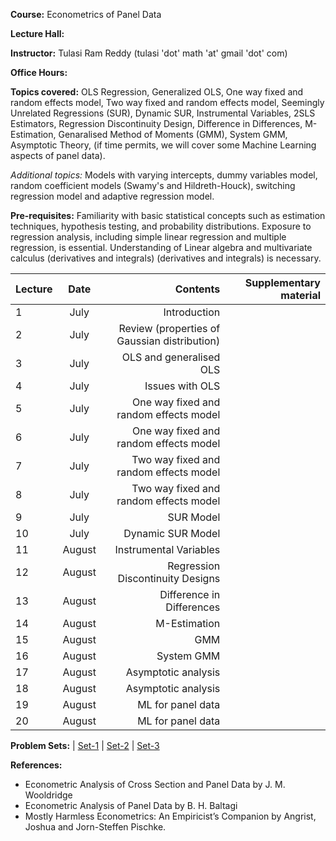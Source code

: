 **Course:** Econometrics of Panel Data

**Lecture Hall:**

**Instructor:** Tulasi Ram Reddy (tulasi 'dot' math 'at' gmail 'dot' com)

**Office Hours:**

**Topics covered:**  OLS Regression, Generalized OLS, One way fixed and random effects model, Two way fixed and random effects model, Seemingly Unrelated Regressions (SUR), Dynamic SUR, Instrumental Variables, 2SLS Estimators, Regression Discontinuity Design, Difference in Differences, M-Estimation, Genaralised Method of Moments (GMM), System GMM, Asymptotic Theory, (if time permits, we will cover some Machine Learning aspects of panel data). 

*Additional topics:* Models with varying intercepts,  dummy variables model,  random  coefficient  models (Swamy's and Hildreth-Houck),  switching  regression model and adaptive regression model. 


**Pre-requisites:** Familiarity with basic statistical concepts such as estimation techniques, hypothesis testing, and probability distributions. 
Exposure to regression analysis, including simple linear regression and multiple regression, is essential.
Understanding of Linear algebra and multivariate calculus (derivatives and integrals) (derivatives and integrals) is necessary. 

| Lecture   | Date   | Contents     | Supplementary material |
| :------------- | :----------: | -----------: | -----------: |
|  1 | July | Introduction | |
|  2 | July | Review (properties of Gaussian distribution) | |
|  3 | July | OLS and generalised OLS | |
|  4 | July | Issues with OLS | |
|  5 | July | One way fixed and random effects model | |
|  6 | July | One way fixed and random effects model | |
|  7 | July | Two way fixed and random effects model | |
|  8 | July | Two way fixed and random effects model | |
|  9 | July | SUR Model | |
|  10 | July | Dynamic SUR Model | |
|  11 | August | Instrumental Variables | |
|  12 | August | Regression Discontinuity Designs | |
|  13 | August | Difference in Differences | |
|  14 | August |  M-Estimation | |
|  15 | August |GMM | |
|  16 | August | System GMM | |
|  17 | August | Asymptotic analysis | |
|  18 | August | Asymptotic analysis | |
|  19 | August | ML for panel data | |
|  20 | August | ML for panel data | |



**Problem Sets:** | [Set-1]() | [Set-2]() | [Set-3]()

**References:**
- Econometric Analysis of Cross Section and Panel Data by J. M. Wooldridge
- Econometric Analysis of Panel Data by B. H. Baltagi
- Mostly Harmless Econometrics: An Empiricist’s Companion by Angrist, Joshua and Jorn-Steffen Pischke. 

